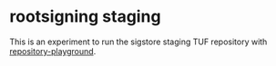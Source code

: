 # rootsigning staging

This is an experiment to run the sigstore staging TUF repository with [repository-playground](https://github.com/jku/repository-playground/blob/main/playground/).

